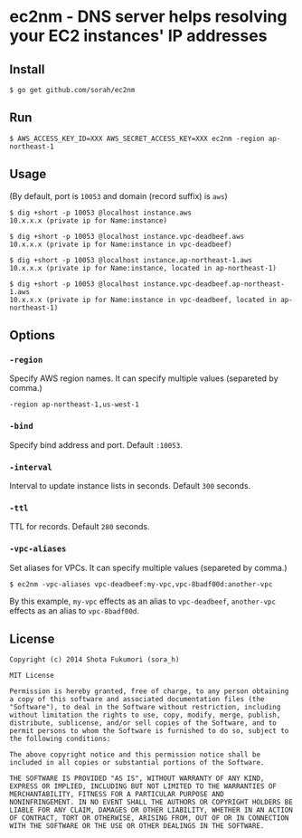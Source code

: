 # ec2nm - DNS server helps resolving your EC2 instances' IP addresses

## Install

```
$ go get github.com/sorah/ec2nm
```

## Run

```
$ AWS_ACCESS_KEY_ID=XXX AWS_SECRET_ACCESS_KEY=XXX ec2nm -region ap-northeast-1
```

## Usage

(By default, port is `10053` and domain (record suffix) is `aws`)

```
$ dig +short -p 10053 @localhost instance.aws
10.x.x.x (private ip for Name:instance)

$ dig +short -p 10053 @localhost instance.vpc-deadbeef.aws
10.x.x.x (private ip for Name:instance in vpc-deadbeef)

$ dig +short -p 10053 @localhost instance.ap-northeast-1.aws
10.x.x.x (private ip for Name:instance, located in ap-northeast-1)

$ dig +short -p 10053 @localhost instance.vpc-deadbeef.ap-northeast-1.aws
10.x.x.x (private ip for Name:instance in vpc-deadbeef, located in ap-northeast-1)
```

## Options


### `-region`

Specify AWS region names. It can specify multiple values (separeted by comma.)

```
-region ap-northeast-1,us-west-1
```

### `-bind`

Specify bind address and port. Default `:10053`.

### `-interval`

Interval to update instance lists in seconds. Default `300` seconds.

### `-ttl`

TTL for records. Default `280` seconds.

### `-vpc-aliases`

Set aliases for VPCs.  It can specify multiple values (separeted by comma.)

```
$ ec2nm -vpc-aliases vpc-deadbeef:my-vpc,vpc-8badf00d:another-vpc
```

By this example, `my-vpc` effects as an alias to `vpc-deadbeef`, `another-vpc` effects as an alias to `vpc-8badf00d`.


## License

```
Copyright (c) 2014 Shota Fukumori (sora_h)

MIT License

Permission is hereby granted, free of charge, to any person obtaining
a copy of this software and associated documentation files (the
"Software"), to deal in the Software without restriction, including
without limitation the rights to use, copy, modify, merge, publish,
distribute, sublicense, and/or sell copies of the Software, and to
permit persons to whom the Software is furnished to do so, subject to
the following conditions:

The above copyright notice and this permission notice shall be
included in all copies or substantial portions of the Software.

THE SOFTWARE IS PROVIDED "AS IS", WITHOUT WARRANTY OF ANY KIND,
EXPRESS OR IMPLIED, INCLUDING BUT NOT LIMITED TO THE WARRANTIES OF
MERCHANTABILITY, FITNESS FOR A PARTICULAR PURPOSE AND
NONINFRINGEMENT. IN NO EVENT SHALL THE AUTHORS OR COPYRIGHT HOLDERS BE
LIABLE FOR ANY CLAIM, DAMAGES OR OTHER LIABILITY, WHETHER IN AN ACTION
OF CONTRACT, TORT OR OTHERWISE, ARISING FROM, OUT OF OR IN CONNECTION
WITH THE SOFTWARE OR THE USE OR OTHER DEALINGS IN THE SOFTWARE.
```
